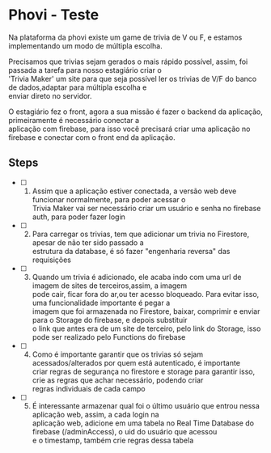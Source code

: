# Phovi - Teste

Na plataforma da phovi existe um game de trivia de V ou F, e estamos implementando um modo de múltipla escolha.

Precisamos que trivias sejam gerados o mais rápido possível, assim, foi passada a tarefa para nosso estagiário criar o <br>
'Trivia Maker' um site para que seja possível ler os trivias de V/F do banco de dados,adaptar para múltipla escolha e <br>
enviar direto no servidor.

O estagiário fez o front, agora a sua missão é fazer o backend da aplicação, primeiramente é necessário conectar a <br>
aplicação com firebase, para isso você precisará criar uma aplicação no firebase e conectar com o front end da aplicação.


## Steps

- [ ] 1) Assim que a aplicação estiver conectada, a versão web deve funcionar normalmente, para poder acessar o <br>
Trivia Maker vai ser necessário criar um usuário e senha no firebase auth, para poder fazer login

- [ ] 2) Para carregar os trivias, tem que adicionar um trivia no Firestore, apesar de não ter sido passado a <br>
estrutura da database, é só fazer "engenharia reversa" das requisições

- [ ] 3) Quando um trivia é adicionado, ele acaba indo com uma url de imagem de sites de terceiros,assim, a imagem <br>
pode cair, ficar fora do ar,ou ter acesso bloqueado. Para evitar isso, uma funcionalidade importante é pegar a <br>
imagem que foi armazenada no Firestore, baixar, comprimir e enviar para o Storage do firebase, e depois substituir <br>
o link que antes era de um site de terceiro, pelo link do Storage, isso pode ser realizado pelo Functions do firebase

- [ ] 4) Como é importante garantir que os trivias só sejam acessados/alterados por quem está autenticado, é importante <br>
criar regras de segurança no firestore e storage para garantir isso, crie as regras que achar necessário, podendo criar<br>
regras individuais de cada campo

- [ ] 5) É interessante armazenar qual foi o último usuário que entrou nessa aplicação web, assim, a cada login na <br>
aplicação web, adicione em uma tabela no Real Time Database do firebase (/adminAccess), o uid do usuário que acessou <br>
e o timestamp, também crie regras dessa tabela
